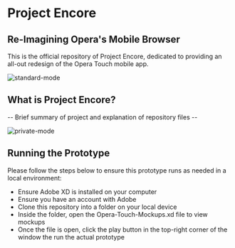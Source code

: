 # Project Encore
## Re-Imagining Opera's Mobile Browser

This is the official repository of Project Encore, dedicated to providing an all-out redesign of the Opera Touch mobile app.

![standard-mode](https://user-images.githubusercontent.com/35542660/80423164-1d40f880-88a5-11ea-821f-401934e6fe04.png)



## What is Project Encore?

-- Brief summary of project and explanation of repository files --

![private-mode](https://user-images.githubusercontent.com/35542660/80423540-ce479300-88a5-11ea-9b92-239c8fb307e0.png)



## Running the Prototype
Please follow the steps below to ensure this prototype runs as needed in a local environment:
 * Ensure Adobe XD is installed on your computer
 * Ensure you have an account with Adobe
 * Clone this repository into a folder on your local device
 * Inside the folder, open the Opera-Touch-Mockups.xd file to view mockups
 * Once the file is open, click the play button in the top-right corner of the window the run the actual prototype
